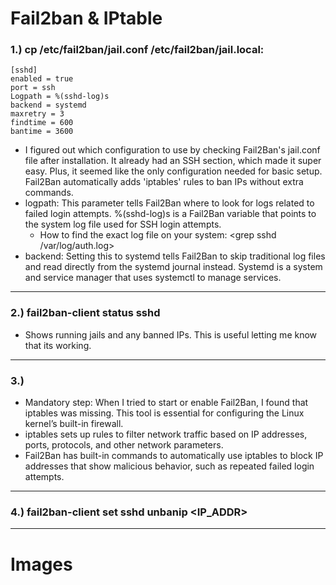 # Fail2ban & IPtable

### 1.) cp /etc/fail2ban/jail.conf /etc/fail2ban/jail.local:
    [sshd]
    enabled = true
    port = ssh
    Logpath = %(sshd-log)s
    backend = systemd
    maxretry = 3
    findtime = 600
    bantime = 3600

- I figured out which configuration to use by checking Fail2Ban's jail.conf file after installation. It already had an SSH section, which made it super easy. Plus, it seemed like the only configuration needed for basic setup. Fail2Ban automatically adds 'iptables' rules to ban IPs without extra commands.
- logpath: This parameter tells Fail2Ban where to look for logs related to failed login attempts. %(sshd-log)s is a Fail2Ban variable that points to the system log file used for SSH login attempts.
    - How to find the exact log file on your system: <grep sshd /var/log/auth.log>
- backend: Setting this to systemd tells Fail2Ban to skip traditional log files and read directly from the systemd journal instead. Systemd is a system and service manager that uses systemctl to manage services.

--------------

### 2.) fail2ban-client status sshd
- Shows running jails and any banned IPs. This is useful letting me know that its working.
---------------

### 3.)<apt install iptables>
- Mandatory step: When I tried to start or enable Fail2Ban, I found that iptables was missing. This tool is essential for configuring the Linux kernel’s built-in firewall.
- iptables sets up rules to filter network traffic based on IP addresses, ports, protocols, and other network parameters.
- Fail2Ban has built-in commands to automatically use iptables to block IP addresses that show malicious behavior, such as repeated failed login attempts.
  
---------------

### 4.) fail2ban-client set sshd unbanip <IP_ADDR>

---------------
# Images
